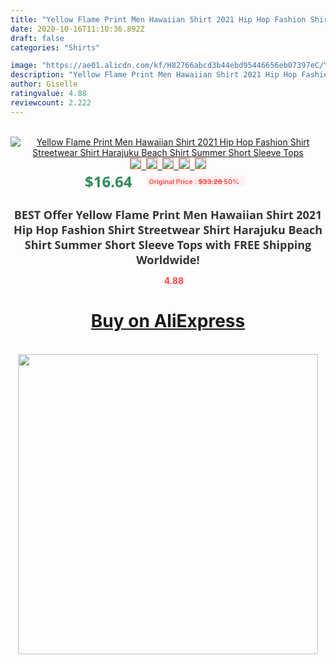 ```yaml
---
title: "Yellow Flame Print Men Hawaiian Shirt 2021 Hip Hop Fashion Shirt Streetwear Shirt Harajuku Beach Shirt Summer Short Sleeve Tops"
date: 2020-10-16T11:10:36.892Z
draft: false
categories: "Shirts"

image: "https://ae01.alicdn.com/kf/H82766abcd3b44ebd95446656eb07397eC/Yellow-Flame-Print-Men-Hawaiian-Shirt-2021-Hip-Hop-Fashion-Shirt-Streetwear-Shirt-Harajuku-Beach-Shirt.jpg"
description: "Yellow Flame Print Men Hawaiian Shirt 2021 Hip Hop Fashion Shirt Streetwear Shirt Harajuku Beach Shirt Summer Short Sleeve Tops"
author: Giselle
ratingvalue: 4.88
reviewcount: 2.222
---
```

<br>
<div style="text-align: center;">
<a href="https://s.click.aliexpress.com/e/_ABbdvL" target="_blank" rel="nofollow noopener noreferrer"><img alt="Yellow Flame Print Men Hawaiian Shirt 2021 Hip Hop Fashion Shirt Streetwear Shirt Harajuku Beach Shirt Summer Short Sleeve Tops" class="magnifier-image" src="https://ae01.alicdn.com/kf/H82766abcd3b44ebd95446656eb07397eC/Yellow-Flame-Print-Men-Hawaiian-Shirt-2021-Hip-Hop-Fashion-Shirt-Streetwear-Shirt-Harajuku-Beach-Shirt.jpg_640x640.jpg">
<br>
<img style="border:1px solid salmon" src="https://ae01.alicdn.com/kf/H82766abcd3b44ebd95446656eb07397eC/Yellow-Flame-Print-Men-Hawaiian-Shirt-2021-Hip-Hop-Fashion-Shirt-Streetwear-Shirt-Harajuku-Beach-Shirt.jpg_120x120.jpg">&nbsp;&nbsp;<img style="border:1px solid salmon" src="https://ae01.alicdn.com/kf/H76546b51d82e4df98b5e4bd750e37c66K/Yellow-Flame-Print-Men-Hawaiian-Shirt-2021-Hip-Hop-Fashion-Shirt-Streetwear-Shirt-Harajuku-Beach-Shirt.jpg_120x120.jpg">&nbsp;&nbsp;<img style="border:1px solid salmon" src="https://ae01.alicdn.com/kf/Hed9d66bba5064cac920198982b8d10c0e/Yellow-Flame-Print-Men-Hawaiian-Shirt-2021-Hip-Hop-Fashion-Shirt-Streetwear-Shirt-Harajuku-Beach-Shirt.jpg_120x120.jpg">&nbsp;&nbsp;<img style="border:1px solid salmon" src="https://ae01.alicdn.com/kf/H343bd67ee9c6486690c0f21f0617c094T/Yellow-Flame-Print-Men-Hawaiian-Shirt-2021-Hip-Hop-Fashion-Shirt-Streetwear-Shirt-Harajuku-Beach-Shirt.jpg_120x120.jpg">&nbsp;&nbsp;<img style="border:1px solid salmon" src="https://ae01.alicdn.com/kf/H154185d5974a405da0d037f17fe4c3456/Yellow-Flame-Print-Men-Hawaiian-Shirt-2021-Hip-Hop-Fashion-Shirt-Streetwear-Shirt-Harajuku-Beach-Shirt.jpg_120x120.jpg"></a></div><br0>
<div style="text-align: center;"><span style="background-color: white; border: 0px; box-sizing: border-box; color: seagreen; display: inline-block; font-family: &quot;open sans&quot; , &quot;arial&quot; , &quot;helvetica&quot; , sans-serif , &quot;heiti&quot;; font-size: 24px; font-stretch: inherit; font-weight: 700; line-height: inherit; margin: 0px 10px 0px 0px; padding: 0px; vertical-align: middle;">$16.64 </span>
<span style="background: rgb(255 , 241 , 241); border-radius: 3px; border: 0px; box-sizing: border-box; color: #ff4747; display: inline-block; font-family: inherit; font-size: 12px; font-stretch: inherit; font-style: inherit; font-variant: inherit; font-weight: 600; line-height: inherit; margin: 0px; padding: 2px 5px; transform: scale(0.9); vertical-align: middle;">Original Price : <b style="text-decoration: line-through;">$33.28 </b> 50%&nbsp;&nbsp;</span></div>
<h1 style="color: #333333; display: inline-block; font-family: &quot;open sans&quot; , &quot;arial&quot; , &quot;helvetica&quot; , sans-serif , &quot;heiti&quot;; font-size: 18px; font-stretch: inherit; font-weight: 700; text-align: center;">BEST Offer Yellow Flame Print Men Hawaiian Shirt 2021 Hip Hop Fashion Shirt Streetwear Shirt Harajuku Beach Shirt Summer Short Sleeve Tops with FREE Shipping Worldwide!</h1>
<div style="color: #ff4747; text-align: center;">
<img src="https://4.bp.blogspot.com/-M0ZcTcb-5uY/XleCXlxnR4I/AAAAAAAAAEc/OrjgMkXV1oMQFaCRZj5HQwOCBcu3w1FegCPcBGAYYCw/s1600/star.png" style="height: 15px;">&nbsp;<b>4.88</b></div>
<div class="button_cont" align="center"><a class="buynow_a" href="https://s.click.aliexpress.com/e/_ABbdvL" target="_blank" rel="nofollow noopener noreferrer"><H1>Buy on AliExpress</H1></a></div><br>
<div class="separator" style="clear: both; text-align: center;">
<img src="https://lh3.googleusercontent.com/-pTy5HemUv9M/XlePHvY0dAI/AAAAAAAAAE4/0nX5iRUoIWY8eMW9Dpxeirr157OZliDIgCLcBGAsYHQ/s1600/badge.gif" width="480">
</div>
